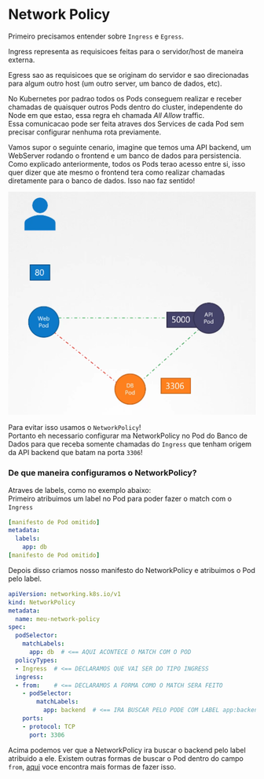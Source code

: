 # Network Policy
Primeiro precisamos entender sobre `Ingress` e `Egress`.  
  
Ingress representa as requisicoes feitas para o servidor/host de maneira externa.  
  
Egress sao as requisicoes que se originam do servidor e sao direcionadas para algum outro host (um outro server, um banco de dados, etc).  
  
No Kubernetes por padrao todos os Pods conseguem realizar e receber chamadas de quaisquer outros Pods dentro do cluster, independente do Node em que estao, essa regra eh chamada _All Allow_ traffic.  
Essa comunicacao pode ser feita atraves dos Services de cada Pod sem precisar configurar nenhuma rota previamente.  
  
Vamos supor o seguinte cenario, imagine que temos uma API backend, um WebServer rodando o frontend e um banco de dados para persistencia.  
Como explicado anteriormente, todos os Pods terao acesso entre si, isso quer dizer que ate mesmo o frontend tera como realizar chamadas diretamente para o banco de dados. Isso nao faz sentido!  
  
![network_policy](./assets/network_policy.png)  
  
Para evitar isso usamos o `NetworkPolicy`!  
Portanto eh necessario configurar ma NetworkPolicy no Pod do Banco de Dados para que receba somente chamadas do `Ingress` que tenham origem da API backend que batam na porta `3306`!  
  
### De que maneira configuramos o NetworkPolicy?
Atraves de labels, como no exemplo abaixo:  
Primeiro atribuimos um label no Pod para poder fazer o match com o `Ingress`
```yaml
[manifesto de Pod omitido]
metadata:
  labels:
    app: db
[manifesto de Pod omitido]
```  
Depois disso criamos nosso manifesto do NetworkPolicy e atribuimos o Pod pelo label.  
```yaml
apiVersion: networking.k8s.io/v1
kind: NetworkPolicy
metadata:
  name: meu-network-policy
spec:
  podSelector:
    matchLabels:
      app: db  # <== AQUI ACONTECE O MATCH COM O POD
  policyTypes:
  - Ingress  # <== DECLARAMOS QUE VAI SER DO TIPO INGRESS
  ingress:
  - from:    # <== DECLARAMOS A FORMA COMO O MATCH SERA FEITO
    - podSelector:
        matchLabels:
          app: backend  # <== IRA BUSCAR PELO PODE COM LABEL app:backend
    ports:
    - protocol: TCP
      port: 3306
```  
Acima podemos ver que a NetworkPolicy ira buscar o backend pelo label atribuido a ele. Existem outras formas de buscar o Pod dentro do campo `from`, [aqui](https://kubernetes.io/pt-br/docs/concepts/services-networking/network-policies/#comportamento-dos-seletores-to-e-from) voce encontra mais formas de fazer isso.